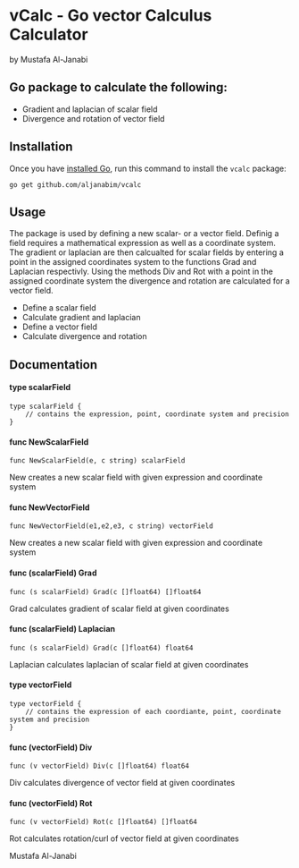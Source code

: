 # vCalc - Go vector Calculus Calculator
by Mustafa Al-Janabi

## Go package to calculate the following:
* Gradient and laplacian of scalar field
* Divergence and rotation of vector field<br>


## Installation
Once you have [installed Go](https://golang.org/doc/install), run this command
to install the `vcalc` package:

    go get github.com/aljanabim/vcalc

## Usage
The package is used by defining a new scalar- or a vector field. Definig a field requires a mathematical expression as well as a coordinate system. The gradient or laplacian are then calcualted for scalar fields by entering a point in the assigned coordinates system to the functions Grad and Laplacian respectivly. Using the methods Div and Rot with a point in the assigned coordinate system the divergence and rotation are calculated for a vector field.

* Define a scalar field
* Calculate gradient and laplacian
* Define a vector field
* Calculate divergence and rotation

## Documentation
#### type scalarField
	type scalarField {
    	// contains the expression, point, coordinate system and precision
	}

#### func NewScalarField
	func NewScalarField(e, c string) scalarField
New creates a new scalar field with given expression and coordinate system

#### func NewVectorField
	func NewVectorField(e1,e2,e3, c string) vectorField
New creates a new scalar field with given expression and coordinate system

#### func (scalarField) Grad
	func (s scalarField) Grad(c []float64) []float64
Grad calculates gradient of scalar field at given coordinates

#### func (scalarField) Laplacian
	func (s scalarField) Grad(c []float64) float64
Laplacian calculates laplacian of scalar field at given coordinates

#### type vectorField
	type vectorField {
		// contains the expression of each coordiante, point, coordinate system and precision
	}

#### func (vectorField) Div
	func (v vectorField) Div(c []float64) float64
Div calculates divergence of vector field at given coordinates

#### func (vectorField) Rot
	func (v vectorField) Rot(c []float64) []float64
Rot calculates rotation/curl of vector field at given coordinates


Mustafa Al-Janabi